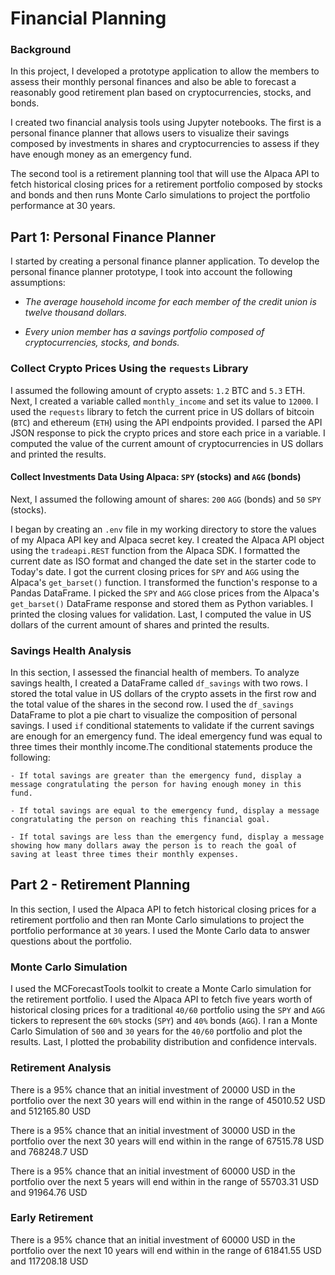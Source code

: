 # Financial Planning

### Background
In this project, I developed a prototype application to allow the members to assess their monthly personal finances and also be able to forecast a reasonably good retirement plan based on cryptocurrencies, stocks, and bonds.

I created two financial analysis tools using Jupyter notebooks. The first is a personal finance planner that allows users to visualize their savings composed by investments in shares and cryptocurrencies to assess if they have enough money as an emergency fund.

The second tool is a retirement planning tool that will use the Alpaca API to fetch historical closing prices for a retirement portfolio composed by stocks and bonds and then runs Monte Carlo simulations to project the portfolio performance at 30 years.


## Part 1: Personal Finance Planner

I started by creating a personal finance planner application. To develop the personal finance planner prototype, I took into account the following assumptions:

- *The average household income for each member of the credit union is twelve thousand dollars.*

- *Every union member has a savings portfolio composed of cryptocurrencies, stocks, and bonds.*


### Collect Crypto Prices Using the `requests` Library

I assumed the following amount of crypto assets: `1.2` BTC and `5.3` ETH. Next, I created a variable called `monthly_income` and set its value to `12000`. I used the `requests` library to fetch the current price in US dollars of bitcoin (`BTC`) and ethereum (`ETH`) using the API endpoints provided. I parsed the API JSON response to pick the crypto prices and store each price in a variable. I computed the value of the current amount of cryptocurrencies in US dollars and printed the results.

#### Collect Investments Data Using Alpaca: `SPY` (stocks) and `AGG` (bonds)

Next, I assumed the following amount of shares: `200` `AGG` (bonds) and `50` `SPY` (stocks).

I began by creating an `.env` file in my working directory to store the values of my Alpaca API key and Alpaca secret key. I created the Alpaca API object using the `tradeapi.REST` function from the Alpaca SDK. I formatted the current date as ISO format and changed the date set in the starter code to Today's date. I got the current closing prices for `SPY` and `AGG` using the Alpaca's `get_barset()` function. I transformed the function's response to a Pandas DataFrame. I picked the `SPY` and `AGG` close prices from the Alpaca's `get_barset()` DataFrame response and stored them as Python variables. I printed the closing values for validation. Last, I computed the value in US dollars of the current amount of shares and printed the results.

### Savings Health Analysis

In this section, I assessed the financial health of members. To analyze savings health, I created a DataFrame called `df_savings` with two rows. I stored the total value in US dollars of the crypto assets in the first row and the total value of the shares in the second row. I used the `df_savings` DataFrame to plot a pie chart to visualize the composition of personal savings. I used `if` conditional statements to validate if the current savings are enough for an emergency fund. The ideal emergency fund was equal to three times their monthly income.The conditional statements produce the following:

    - If total savings are greater than the emergency fund, display a message congratulating the person for having enough money in this fund.

    - If total savings are equal to the emergency fund, display a message congratulating the person on reaching this financial goal.

    - If total savings are less than the emergency fund, display a message showing how many dollars away the person is to reach the goal of saving at least three times their monthly expenses.

## Part 2 - Retirement Planning

In this section, I used the Alpaca API to fetch historical closing prices for a retirement portfolio and then ran Monte Carlo simulations to project the portfolio performance at `30` years. I used the Monte Carlo data to answer questions about the portfolio.


### Monte Carlo Simulation

I used the MCForecastTools toolkit to create a Monte Carlo simulation for the retirement portfolio. I used the Alpaca API to fetch five years worth of historical closing prices for a traditional `40/60` portfolio using the `SPY` and `AGG` tickers to represent the `60%` stocks (`SPY`) and `40%` bonds (`AGG`). I ran a Monte Carlo Simulation of `500` and `30` years for the `40/60` portfolio and plot the results. Last, I plotted the probability distribution and confidence intervals.

### Retirement Analysis

There is a 95% chance that an initial investment of 20000 USD in the portfolio over the next 30 years will end within in the range of 45010.52 USD and 512165.80 USD

There is a 95% chance that an initial investment of 30000 USD in the portfolio over the next 30 years will end within in the range of 67515.78 USD and 768248.7 USD

There is a 95% chance that an initial investment of 60000 USD in the portfolio over the next 5 years will end within in the range of 55703.31 USD and 91964.76 USD


### Early Retirement

There is a 95% chance that an initial investment of 60000 USD in the portfolio over the next 10 years will end within in the range of 61841.55 USD and 117208.18 USD
